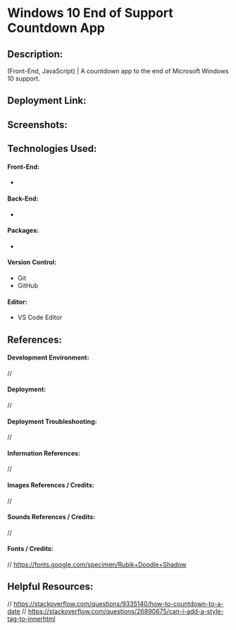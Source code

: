 # Windows 10 End of Support Countdown App
## Description:
(Front-End, JavaScript) | A countdown app to the end of Microsoft Windows 10 support.

## Deployment Link:
<!-- URL_GOES_HERE -->

## Screenshots:
<!-- ![Screenshot](LOCATION_OF_FILE) -->

## Technologies Used:
#### Front-End:
- 
#### Back-End:
- 
#### Packages:
- 
#### Version Control:
- Git
- GitHub
#### Editor:
- VS Code Editor

## References:
#### Development Environment:
//

#### Deployment:
// 

#### Deployment Troubleshooting:
// 

#### Information References:
// 

#### Images References / Credits:
//

#### Sounds References / Credits:
//

#### Fonts / Credits:
// https://fonts.google.com/specimen/Rubik+Doodle+Shadow

## Helpful Resources:
// https://stackoverflow.com/questions/9335140/how-to-countdown-to-a-date
// https://stackoverflow.com/questions/26890675/can-i-add-a-style-tag-to-innerhtml